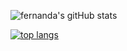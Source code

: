 ![fernanda's gitHub stats](https://github-readme-stats.vercel.app/api?username=fermariano&show_icons=true&theme=tokyonight)                      

[![top langs](https://github-readme-stats.vercel.app/api/top-langs/?username=fermariano&theme=tokyonight)](https://github.com/anuraghazra/github-readme-stats)        







